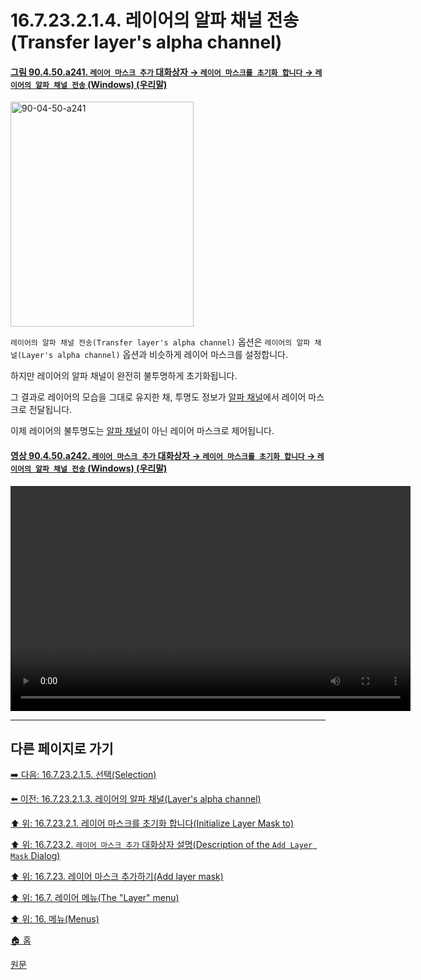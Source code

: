 # 16.7.23.2.1.4. 레이어의 알파 채널 전송(Transfer layer's alpha channel)

<a id="90-04-50-a241"></a>

#### [그림 90.4.50.a241. `레이어 마스크 추가` 대화상자 → `레이어 마스크를 초기화 합니다` → `레이어의 알파 채널 전송` (Windows) (우리말)](./90-04-0050-add_layer_mask.md#90-04-50-a241)
<img width="293" height="360" alt="90-04-50-a241" src="https://github.com/user-attachments/assets/409a988d-9712-47fe-8c3e-c7fd6a85b7ba" />

`레이어의 알파 채널 전송(Transfer layer's alpha channel)` 옵션은 `레이어의 알파 채널(Layer's alpha channel)` 옵션과 비슷하게 레이어 마스크를 설정합니다.

하지만 레이어의 알파 채널이 완전히 불투명하게 초기화됩니다.

그 결과로 레이어의 모습을 그대로 유지한 채, 투명도 정보가 [알파 채널](./19-glossaryx-alpha_channel.md)에서 레이어 마스크로 전달됩니다.

이제 레이어의 불투명도는 [알파 채널](./19-glossaryx-alpha_channel.md)이 아닌 레이어 마스크로 제어됩니다.

<a id="90-04-50-a242"></a>

#### [영상 90.4.50.a242. `레이어 마스크 추가` 대화상자 → `레이어 마스크를 초기화 합니다` → `레이어의 알파 채널 전송` (Windows) (우리말)](./90-04-0050-add_layer_mask.md#90-04-50-a242)
<video controls="controls" width="640" height="360" src="https://github.com/user-attachments/assets/f3b42268-d3b8-41d7-b9af-deacdcc2483d"></video>

***

## 다른 페이지로 가기

[➡️ 다음: 16.7.23.2.1.5. 선택(Selection)](./16-07-23-02-01-05-selection.md)

[⬅️ 이전: 16.7.23.2.1.3. 레이어의 알파 채널(Layer's alpha channel)](./16-07-23-02-01-03-layer_alpha_channel.md)

[⬆️ 위: 16.7.23.2.1. 레이어 마스크를 초기화 합니다(Initialize Layer Mask to)](./16-07-23-02-01-00-initialize_layer_mask_to.md)

[⬆️ 위: 16.7.23.2. `레이어 마스크 추가` 대화상자 설명(Description of the `Add Layer Mask` Dialog)](./16-07-23-02-00-description_of_the_add_layer_mask_dialog.md)

[⬆️ 위: 16.7.23. 레이어 마스크 추가하기(Add layer mask)](./16-07-23-00-add_layer_mask.md)

[⬆️ 위: 16.7. 레이어 메뉴(The "Layer" menu)](./16-07-00-the-layer-menu.md)

[⬆️ 위: 16. 메뉴(Menus)](./16-00-menus.md)

[🏠 홈](./00-home.md)

[원문](https://docs.gimp.org/2.10/ko/gimp-layer-mask-add.html#idm29173)